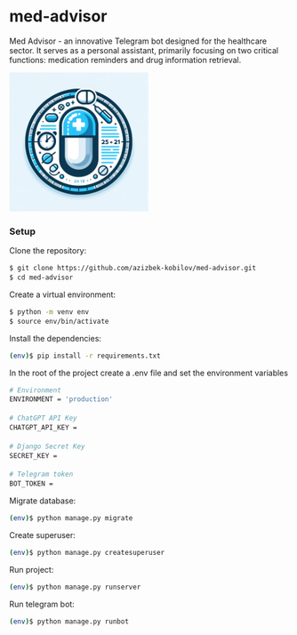 # med-advisor

Med Advisor - an innovative Telegram bot designed for the healthcare sector. It serves as a personal assistant, primarily focusing on two critical functions: medication reminders and drug information retrieval.

<img src="images/screenshot_1.png" width="250" />

### Setup

Clone the repository:
```sh
$ git clone https://github.com/azizbek-kobilov/med-advisor.git
$ cd med-advisor
```

Create a virtual environment:
```sh
$ python -m venv env
$ source env/bin/activate
```

Install the dependencies:
```sh
(env)$ pip install -r requirements.txt
```

In the root of the project create a .env file and set the environment variables
```sh
# Environment
ENVIRONMENT = 'production'

# ChatGPT API Key
CHATGPT_API_KEY = 

# Django Secret Key
SECRET_KEY = 

# Telegram token
BOT_TOKEN = 
```

Migrate database:
```sh
(env)$ python manage.py migrate
```

Create superuser:
```sh
(env)$ python manage.py createsuperuser
```

Run project:
```sh
(env)$ python manage.py runserver
```

Run telegram bot:
```sh
(env)$ python manage.py runbot
```

